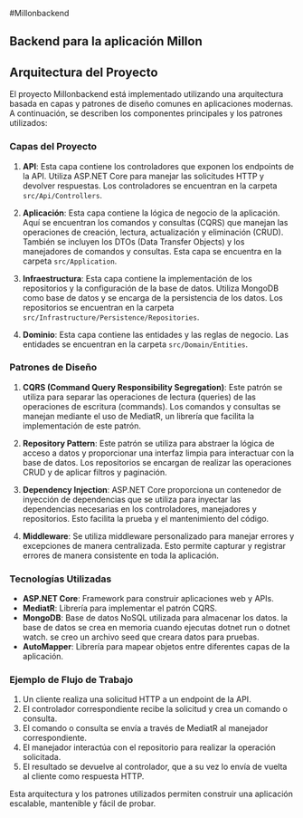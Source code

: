 #Millonbackend

## Backend para la aplicación Millon

## Arquitectura del Proyecto

El proyecto Millonbackend está implementado utilizando una arquitectura basada en capas y patrones de diseño comunes en aplicaciones modernas. A continuación, se describen los componentes principales y los patrones utilizados:

### Capas del Proyecto

1. **API**: Esta capa contiene los controladores que exponen los endpoints de la API. Utiliza ASP.NET Core para manejar las solicitudes HTTP y devolver respuestas. Los controladores se encuentran en la carpeta `src/Api/Controllers`.

2. **Aplicación**: Esta capa contiene la lógica de negocio de la aplicación. Aquí se encuentran los comandos y consultas (CQRS) que manejan las operaciones de creación, lectura, actualización y eliminación (CRUD). También se incluyen los DTOs (Data Transfer Objects) y los manejadores de comandos y consultas. Esta capa se encuentra en la carpeta `src/Application`.

3. **Infraestructura**: Esta capa contiene la implementación de los repositorios y la configuración de la base de datos. Utiliza MongoDB como base de datos y se encarga de la persistencia de los datos. Los repositorios se encuentran en la carpeta `src/Infrastructure/Persistence/Repositories`.
4. **Dominio**: Esta capa contiene las entidades y las reglas de negocio. Las entidades se encuentran en la carpeta `src/Domain/Entities`.


### Patrones de Diseño

1. **CQRS (Command Query Responsibility Segregation)**: Este patrón se utiliza para separar las operaciones de lectura (queries) de las operaciones de escritura (commands). Los comandos y consultas se manejan mediante el uso de MediatR, un librería que facilita la implementación de este patrón.

2. **Repository Pattern**: Este patrón se utiliza para abstraer la lógica de acceso a datos y proporcionar una interfaz limpia para interactuar con la base de datos. Los repositorios se encargan de realizar las operaciones CRUD y de aplicar filtros y paginación.

3. **Dependency Injection**: ASP.NET Core proporciona un contenedor de inyección de dependencias que se utiliza para inyectar las dependencias necesarias en los controladores, manejadores y repositorios. Esto facilita la prueba y el mantenimiento del código.

4. **Middleware**: Se utiliza middleware personalizado para manejar errores y excepciones de manera centralizada. Esto permite capturar y registrar errores de manera consistente en toda la aplicación.

### Tecnologías Utilizadas

- **ASP.NET Core**: Framework para construir aplicaciones web y APIs.
- **MediatR**: Librería para implementar el patrón CQRS.
- **MongoDB**: Base de datos NoSQL utilizada para almacenar los datos. la base de datos se crea en memoria cuando ejecutas dotnet run o dotnet watch. se creo un archivo seed que creara datos para pruebas.
- **AutoMapper**: Librería para mapear objetos entre diferentes capas de la aplicación.

### Ejemplo de Flujo de Trabajo

1. Un cliente realiza una solicitud HTTP a un endpoint de la API.
2. El controlador correspondiente recibe la solicitud y crea un comando o consulta.
3. El comando o consulta se envía a través de MediatR al manejador correspondiente.
4. El manejador interactúa con el repositorio para realizar la operación solicitada.
5. El resultado se devuelve al controlador, que a su vez lo envía de vuelta al cliente como respuesta HTTP.

Esta arquitectura y los patrones utilizados permiten construir una aplicación escalable, mantenible y fácil de probar.

